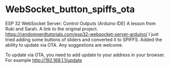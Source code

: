 # WebSocket_button_spiffs_ota
ESP 32 WebSocket Server: Control Outputs (Arduino IDE) A lesson from Ruki and Sarah. A link to the original project. https://randomnerdtutorials.com/esp32-websocket-server-arduino/ I just tried adding some buttons of sliders and converted it to SPIFFS. Added the ability to update via OTA. Any suggestions are welcome.

To update via OTA, you need to add update to your address in your browser. For example http://192.168.1.1/update
